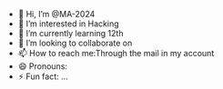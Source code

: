 - 👋 Hi, I’m @MA-2024
- 👀 I’m interested in Hacking 
- 🌱 I’m currently learning 12th
- 💞️ I’m looking to collaborate on 
- 📫 How to reach me:Through the mail in my account
- 😄 Pronouns: 
- ⚡ Fun fact: ...

<!---
MA-2024/MA-2024 is a ✨ special ✨ repository because its `README.md` (this file) appears on your GitHub profile.
You can click the Preview link to take a look at your changes.
--->
